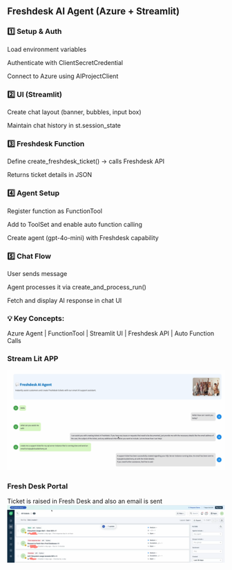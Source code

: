 ## Freshdesk AI Agent (Azure + Streamlit)

### 1️⃣ Setup & Auth

Load environment variables

Authenticate with ClientSecretCredential

Connect to Azure using AIProjectClient

### 2️⃣ UI (Streamlit)

Create chat layout (banner, bubbles, input box)

Maintain chat history in st.session_state

### 3️⃣ Freshdesk Function

Define create_freshdesk_ticket() → calls Freshdesk API

Returns ticket details in JSON

### 4️⃣ Agent Setup

Register function as FunctionTool

Add to ToolSet and enable auto function calling

Create agent (gpt-4o-mini) with Freshdesk capability

### 5️⃣ Chat Flow

User sends message

Agent processes it via create_and_process_run()

Fetch and display AI response in chat UI

### 💡 Key Concepts:
Azure Agent | FunctionTool | Streamlit UI | Freshdesk API | Auto Function Calls

### Stream Lit APP
![alt text](image-1.png)

### Fresh Desk Portal

Ticket is raised in Fresh Desk and also an email is sent
![alt text](image-2.png)